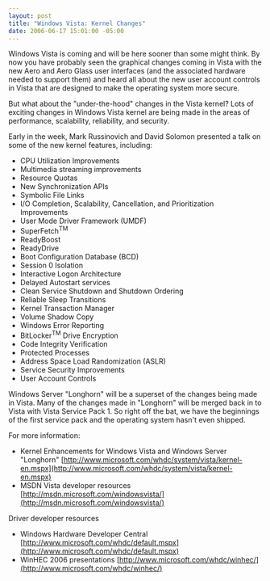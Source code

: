 ```yaml
---
layout: post
title: "Windows Vista: Kernel Changes"
date: 2006-06-17 15:01:00 -05:00
---
```


Windows Vista is coming and will be here sooner than some might think. By now you have probably seen the graphical changes coming in Vista with the new Aero and Aero Glass user interfaces (and the associated hardware needed to support them) and heard all about the new user account controls in Vista that are designed to make the operating system more secure.

But what about the "under-the-hood" changes in the Vista kernel? Lots of exciting changes in Windows Vista kernel are being made in the areas of performance, scalability, reliability, and security. 

Early in the week, Mark Russinovich and David Solomon presented a talk on some of the new kernel features, including:

 * CPU Utilization Improvements 
 * Multimedia streaming improvements 
 * Resource Quotas 
 * New Synchronization APIs 
 * Symbolic File Links
 * I/O Completion, Scalability, Cancellation, and Prioritization Improvements 
 * User Mode Driver Framework (UMDF) 
 * SuperFetch<sup>TM</sup> 
 * ReadyBoost 
 * ReadyDrive 
 * Boot Configuration Database (BCD) 
 * Session 0 Isolation 
 * Interactive Logon Architecture 
 * Delayed Autostart services 
 * Clean Service Shutdown and Shutdown Ordering 
 * Reliable Sleep Transitions 
 * Kernel Transaction Manager 
 * Volume Shadow Copy 
 * Windows Error Reporting 
 * BitLocker<sup>TM</sup> Drive Encryption 
 * Code Integrity Verification 
 * Protected Processes 
 * Address Space Load Randomization (ASLR) 
 * Service Security Improvements 
 * User Account Controls

Windows Server "Longhorn" will be a superset of the changes being made in Vista. Many of the changes made in "Longhorn" will be merged back in to Vista with Vista Service Pack 1. So right off the bat, we have the beginnings of the first service pack and the operating system hasn't even shipped.

For more information:

 * Kernel Enhancements for Windows Vista and Windows Server "Longhorn" [http://www.microsoft.com/whdc/system/vista/kernel-en.mspx](http://www.microsoft.com/whdc/system/vista/kernel-en.mspx) 
 * MSDN Vista developer resources [http://msdn.microsoft.com/windowsvista/](http://msdn.microsoft.com/windowsvista/) 

Driver developer resources

 * Windows Hardware Developer Central [http://www.microsoft.com/whdc/default.mspx](http://www.microsoft.com/whdc/default.mspx) 
 * WinHEC 2006 presentations [http://www.microsoft.com/whdc/winhec/](http://www.microsoft.com/whdc/winhec/)

